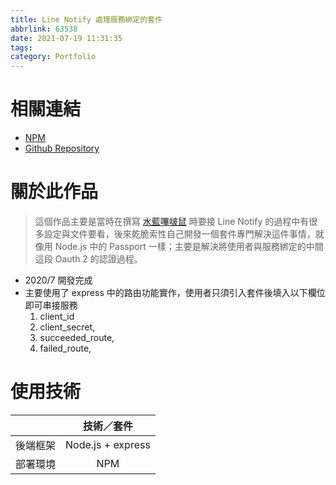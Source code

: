 ```yaml
---
title: Line Notify 處理服務綁定的套件
abbrlink: 63538
date: 2021-07-19 11:31:35
tags:
category: Portfolio
---
```


# 相關連結

- [NPM](https://www.npmjs.com/package/@dahisc/line-notify)
- [Github Repository](https://github.com/DahisC/line-notify)

# 關於此作品

> 這個作品主要是當時在撰寫 [水藍嗶啵鼠](https://dahisc.github.io/posts/63534/) 時要接 Line Notify 的過程中有很多設定與文件要看，後來乾脆索性自己開發一個套件專門解決這件事情，就像用 Node.js 中的 Passport 一樣；主要是解決將使用者與服務綁定的中間這段 Oauth 2 的認證過程。

- 2020/7 開發完成
- 主要使用了 express 中的路由功能實作，使用者只須引入套件後填入以下欄位即可串接服務
  1.  client_id
  2.  client_secret,
  3.  succeeded_route,
  4.  failed_route,

# 使用技術

|          |    技術／套件     |
| :------: | :---------------: |
| 後端框架 | Node.js + express |
| 部署環境 |        NPM        |
